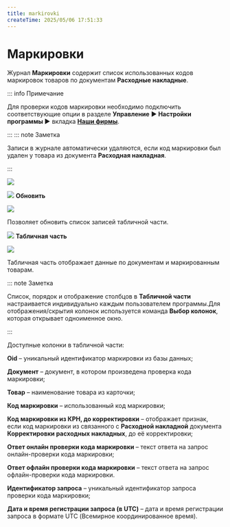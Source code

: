 ```yaml
---
title: markirovki
createTime: 2025/05/06 17:51:33
---
```

# Маркировки
Журнал **Маркировки** содержит список использованных кодов маркировок товаров по документам **Расходные накладные**.

::: info Примечание

Для проверки кодов маркировки необходимо подключить соответствующие опции в разделе **Управление** **► Настройки программы ►** вкладка [**Наши фирмы**](#a88c81c8-427d-44e3-97d0-0d2b51aae27b).

:::
::: note Заметка

Записи в журнале автоматически удаляются, если код маркировки был удален у товара из документа **Расходная накладная**.

:::

![](image432.png)

![](image006.png) **Обновить**

![](image433.png)

Позволяет обновить список записей табличной части.

![](image008.png) **Табличная часть**

![](image434.png)

Табличная часть отображает данные по документам и маркированным товарам.

::: note Заметка

Список, порядок и отображение столбцов в **Табличной части** настраивается индивидуально каждым пользователем программы.Для отображения/скрытия колонок используется команда **Выбор колонок**, которая открывает одноименное окно.

:::

Доступные колонки в табличной части:

**Oid** – уникальный идентификатор маркировки из базы данных;

**Документ** – документ, в котором произведена проверка кода маркировки;

**Товар** – наименование товара из карточки;

**Код маркировки** – использованный код маркировки;

**Код маркировки из КРН, до корректировки** – отображает признак, если код маркировки из связанного с **Расходной накладной** документа **Корректировки расходных накладных**, до её корректировки;

**Ответ онлайн проверки кода маркировки** – текст ответа на запрос онлайн-проверки кода маркировки;

**Ответ офлайн проверки кода маркировки** – текст ответа на запрос офлайн-проверки кода маркировки.

**Идентификатор запроса** – уникальный идентификатор запроса проверки кода маркировки;

**Дата и время регистрации запроса (в UTC)** – дата и время регистрации запроса в формате UTC (Всемирное координированное время).



